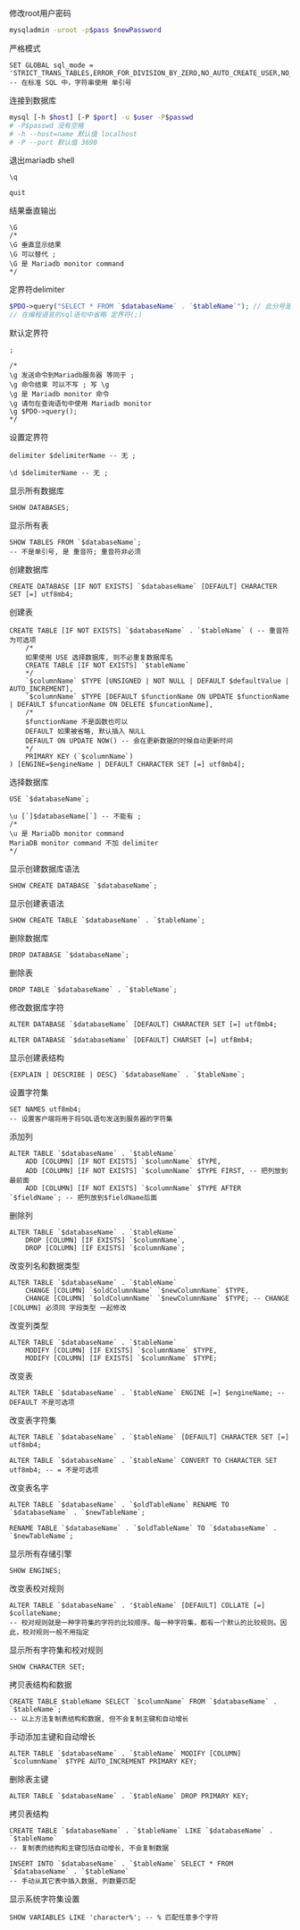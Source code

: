修改root用户密码

```bash
mysqladmin -uroot -p$pass $newPassword
```



严格模式

```mariadb
SET GLOBAL sql_mode = 'STRICT_TRANS_TABLES,ERROR_FOR_DIVISION_BY_ZERO,NO_AUTO_CREATE_USER,NO_ENGINE_SUBSTITUTION';
-- 在标准 SQL 中，字符串使用 单引号
```



连接到数据库

```bash
mysql [-h $host] [-P $port] -u $user -P$passwd
# -P$passwd 没有空格
# -h --host=name 默认值 localhost
# -P --port 默认值 3690
```



退出mariadb shell

```mariadb
\q
```

```mariadb
quit
```



结果垂直输出

```mariadb
\G
/*
\G 垂直显示结果
\G 可以替代 ;
\G 是 Mariadb monitor command
*/
```

定界符delimiter

```php
$PDO->query("SELECT * FROM `$databaseName` . `$tableName`"); // 此分号是php的
// 在编程语言的sql语句中省略 定界符(;)
```



默认定界符

```mariadb
;
```

```mariadb
/*
\g 发送命令到Mariadb服务器 等同于 ;
\g 命令结束 可以不写 ; 写 \g
\g 是 Mariadb monitor 命令
\g 请勿在查询语句中使用 Mariadb monitor
\g $PDO->query();
*/
```



设置定界符

```mariadb
delimiter $delimiterName -- 无 ;
```

```mariadb
\d $delimiterName -- 无 ;
```



显示所有数据库

```mariadb
SHOW DATABASES;
```



显示所有表

```mariadb
SHOW TABLES FROM `$databaseName`;
-- 不是单引号, 是 重音符; 重音符非必须
```



创建数据库

```mariadb
CREATE DATABASE [IF NOT EXISTS] `$databaseName` [DEFAULT] CHARACTER SET [=] utf8mb4;
```



创建表

```mariadb
CREATE TABLE [IF NOT EXISTS] `$databaseName` . `$tableName` ( -- 重音符为可选项
    /*
    如果使用 USE 选择数据库, 则不必重复数据库名
    CREATE TABLE [IF NOT EXISTS] `$tableName`
    */
    `$columnName` $TYPE [UNSIGNED | NOT NULL | DEFAULT $defaultValue | AUTO_INCREMENT],
    `$columnName` $TYPE [DEFAULT $functionName ON UPDATE $functionName | DEFAULT $funcationName ON DELETE $funcationName],
    /*
    $functionName 不是函数也可以
    DEFAULT 如果被省略, 默认插入 NULL
    DEFAULT ON UPDATE NOW() -- 会在更新数据的时候自动更新时间
    */
    PRIMARY KEY (`$columnName`)
) [ENGINE=$engineName | DEFAULT CHARACTER SET [=] utf8mb4];
```



选择数据库

```mariadb
USE `$databaseName`;
```

```mariadb
\u [`]$databaseName[`] -- 不能有 ; 
/*
\u 是 MariaDb monitor command
MariaDB monitor command 不加 delimiter
*/
```



显示创建数据库语法

```mariadb
SHOW CREATE DATABASE `$databaseName`;
```



显示创建表语法

```mariadb
SHOW CREATE TABLE `$databaseName` . `$tableName`;
```



删除数据库

```mariadb
DROP DATABASE `$databaseName`;
```



删除表

```mariadb
DROP TABLE `$databaseName` . `$tableName`;
```



修改数据库字符

```mariadb
ALTER DATABASE `$databaseName` [DEFAULT] CHARACTER SET [=] utf8mb4;
```

```mariadb
ALTER DATABASE `$databaseName` [DEFAULT] CHARSET [=] utf8mb4;
```



显示创建表结构

```mariadb
{EXPLAIN | DESCRIBE | DESC} `$databaseName` . `$tableName`;
```



设置字符集

```mariadb
SET NAMES utf8mb4;
-- 设置客户端将用于将SQL语句发送到服务器的字符集
```



添加列

```mariadb
ALTER TABLE `$databaseName` . `$tableName`
    ADD [COLUMN] [IF NOT EXISTS] `$columnName` $TYPE,
    ADD [COLUMN] [IF NOT EXISTS] `$columnName` $TYPE FIRST, -- 把列放到最前面
    ADD [COLUMN] [IF NOT EXISTS] `$columnName` $TYPE AFTER `$fieldName`; -- 把列放到$fieldName后面
```



删除列

```mariadb
ALTER TABLE `$databaseName` . `$tableName`
    DROP [COLUMN] [IF EXISTS] `$columnName`,
    DROP [COLUMN] [IF EXISTS] `$columnName`;
```



改变列名和数据类型

```mariadb
ALTER TABLE `$databaseName` . `$tableName`
    CHANGE [COLUMN] `$oldColumnName` `$newColumnName` $TYPE,
    CHANGE [COLUMN] `$oldColumnName` `$newColumnName` $TYPE; -- CHANGE [COLUMN] 必须同 字段类型 一起修改
```



改变列类型

```mariadb
ALTER TABLE `$databaseName` . `$tableName`
    MODIFY [COLUMN] [IF EXISTS] `$columnName` $TYPE,
    MODIFY [COLUMN] [IF EXISTS] `$columnName` $TYPE;
```



改变表

```mariadb
ALTER TABLE `$databaseName` . `$tableName` ENGINE [=] $engineName; -- DEFAULT 不是可选项
```



改变表字符集

```mariadb
ALTER TABLE `$databaseName` . `$tableName` [DEFAULT] CHARACTER SET [=] utf8mb4;
```

```mariadb
ALTER TABLE `$databaseName` . `$tableName` CONVERT TO CHARACTER SET utf8mb4; -- = 不是可选项
```



改变表名字

```mariadb
ALTER TABLE `$databaseName` . `$oldTableName` RENAME TO `$databaseName` . `$newTableName`;
```

```mariadb
RENAME TABLE `$databaseName` . `$oldTableName` TO `$databaseName` . `$newTableName`;
```



显示所有存储引擎

```mariadb
SHOW ENGINES;
```



改变表校对规则

```mariadb
ALTER TABLE `$databaseName` . '$tableName` [DEFAULT] COLLATE [=] $collateName;
-- 校对规则就是一种字符集的字符的比较顺序。每一种字符集，都有一个默认的比较规则。因此，校对规则一般不用指定
```



显示所有字符集和校对规则

```mariadb
SHOW CHARACTER SET;
```



拷贝表结构和数据

```mariadb
CREATE TABLE $tableName SELECT `$columnName` FROM `$databaseName` . `$tableName`;
-- 以上方法复制表结构和数据, 但不会复制主键和自动增长
```



手动添加主键和自动增长

```mariadb
ALTER TABLE `$databaseName` . `$tableName` MODIFY [COLUMN] `$columnName` $TYPE AUTO_INCREMENT PRIMARY KEY;
```



删除表主键

```mariadb
ALTER TABLE `$databaseName` . `$tableName` DROP PRIMARY KEY;
```



拷贝表结构

```mariadb
CREATE TABLE `$databaseName` . `$tableName` LIKE `$databaseName` . `$tableName`
-- 复制表的结构和主键包括自动增长, 不会复制数据
```

```mariadb
INSERT INTO `$databaseName` . `$tableName` SELECT * FROM `$databaseName` . `$tableName`
-- 手动从其它表中插入数据, 列数要匹配
```



显示系统字符集设置

```mariadb
SHOW VARIABLES LIKE 'character%'; -- % 匹配任意多个字符
```

